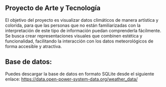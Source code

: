 ## Proyecto de Arte y Tecnología
El objetivo del proyecto es visualizar datos climáticos de manera artística y colorida, para que las personas que no están familiarizadas con la interpretación de este tipo de información puedan comprenderla fácilmente. Se busca crear representaciones visuales que combinen estética y funcionalidad, facilitando la interacción con los datos meteorológicos de forma accesible y atractiva.

## Base de datos:
Puedes descargar la base de datos en formato SQLite desde el siguiente enlace: https://data.open-power-system-data.org/weather_data/ 
